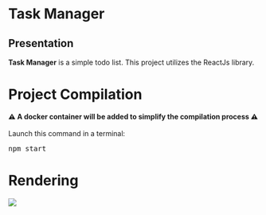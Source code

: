 <h1>Task Manager</h1>
<h2>Presentation</h2>
<b>Task Manager</b> is a simple todo list. This project utilizes the ReactJs library.
<h1>Project Compilation</h1>
<b>⚠️ A docker container will be added to simplify the compilation process ⚠️</b><br><br>
Launch this command in a terminal:
<pre>npm start</pre>
<h1>Rendering</h1>
<img src="https://i0.wp.com/www.printmag.com/wp-content/uploads/2021/02/4cbe8d_f1ed2800a49649848102c68fc5a66e53mv2.gif?fit=476%2C280&ssl=1"></img>
